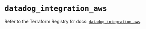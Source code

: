 # `datadog_integration_aws`

Refer to the Terraform Registry for docs: [`datadog_integration_aws`](https://registry.terraform.io/providers/datadog/datadog/3.53.0/docs/resources/integration_aws).
